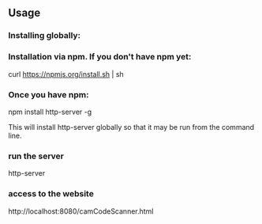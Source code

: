 ## Usage

### Installing globally:
### Installation via npm. If you don't have npm yet:

 curl https://npmjs.org/install.sh | sh
 
### Once you have npm:

 npm install http-server -g
 
This will install http-server globally so that it may be run from the command line.

### run the server

http-server

### access to the website

http://localhost:8080/camCodeScanner.html
